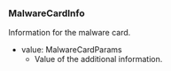 ### MalwareCardInfo
Information for the malware card.

- value: MalwareCardParams
  - Value of the additional information.
